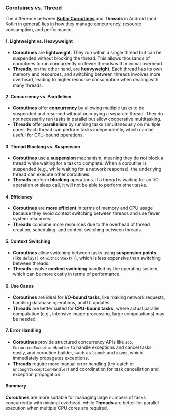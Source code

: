 ### Corotuines vs. Thread

The difference between **[Kotlin Coroutines](https://kotlinlang.org/docs/coroutines-overview.html)** and **Threads** in Android (and Kotlin in general) lies in how they manage concurrency, resource consumption, and performance.

#### 1. **Lightweight vs. Heavyweight**
- **Coroutines** are **lightweight**. They run within a single thread but can be suspended without blocking the thread. This allows thousands of coroutines to run concurrently on fewer threads with minimal overhead.
- **Threads**, on the other hand, are **heavyweight**. Each thread has its own memory and resources, and switching between threads involves more overhead, leading to higher resource consumption when dealing with many threads.

#### 2. **Concurrency vs. Parallelism**
- **Coroutines** offer **concurrency** by allowing multiple tasks to be suspended and resumed without occupying a separate thread. They do not necessarily run tasks in parallel but allow cooperative multitasking.
- **Threads** offer **parallelism** by running tasks simultaneously on multiple cores. Each thread can perform tasks independently, which can be useful for CPU-bound operations.

#### 3. **Thread Blocking vs. Suspension**
- **Coroutines** use a **suspension** mechanism, meaning they do not block a thread while waiting for a task to complete. When a coroutine is suspended (e.g., while waiting for a network response), the underlying thread can execute other coroutines.
- **Threads** perform **blocking** operations. If a thread is waiting for an I/O operation or sleep call, it will not be able to perform other tasks.

#### 4. **Efficiency**
- **Coroutines** are **more efficient** in terms of memory and CPU usage because they avoid context switching between threads and use fewer system resources.
- **Threads** consume more resources due to the overhead of thread creation, scheduling, and context switching between threads.

#### 5. **Context Switching**
- **Coroutines** allow switching between tasks using **suspension points** (like `delay()` or `withContext()`), which is less expensive than switching between threads.
- **Threads** involve **context switching** handled by the operating system, which can be more costly in terms of performance.

#### 6. **Use Cases**
- **Coroutines** are ideal for **I/O-bound tasks**, like making network requests, handling database operations, and UI updates.
- **Threads** are better suited for **CPU-bound tasks**, where actual parallel computation (e.g., intensive image processing, large computations) may be needed.

#### 7. **Error Handling**
- **Coroutines** provide structured concurrency APIs like `Job`, `CoroutineExceptionHandler` to handle exceptions and cancel tasks easily, and coroutine builder, such as `launch` and `async`, which immediately propagates exceptions.
- **Threads** require more manual error handling (try-catch or `uncaughtExceptionHandler`) and coordination for task cancellation and exception propagation.

#### Summary

**Coroutines** are more suitable for managing large numbers of tasks concurrently with minimal overhead, while **Threads** are better for parallel execution when multiple CPU cores are required.